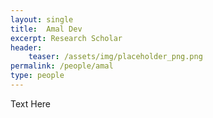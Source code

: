 ```yaml
---
layout: single
title:  Amal Dev
excerpt: Research Scholar
header:
    teaser: /assets/img/placeholder_png.png
permalink: /people/amal
type: people
---
```


Text Here


